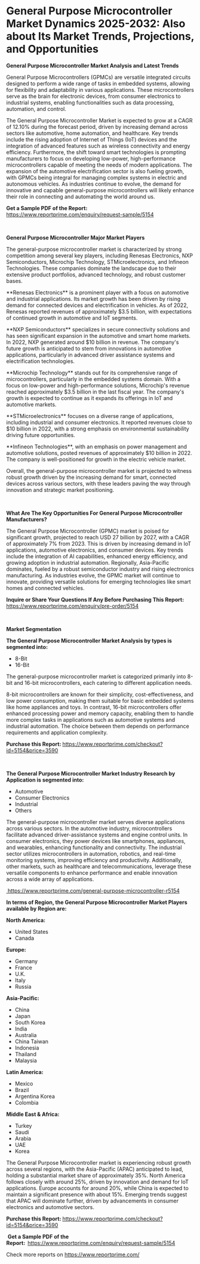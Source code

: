 <p><h1>General Purpose Microcontroller Market Dynamics 2025-2032: Also about Its Market Trends, Projections, and Opportunities</h1></p><p><strong>General Purpose Microcontroller Market Analysis and Latest Trends</strong></p>
<p><p>General Purpose Microcontrollers (GPMCs) are versatile integrated circuits designed to perform a wide range of tasks in embedded systems, allowing for flexibility and adaptability in various applications. These microcontrollers serve as the brain for electronic devices, from consumer electronics to industrial systems, enabling functionalities such as data processing, automation, and control.</p><p>The General Purpose Microcontroller Market is expected to grow at a CAGR of 12.10% during the forecast period, driven by increasing demand across sectors like automotive, home automation, and healthcare. Key trends include the rising adoption of Internet of Things (IoT) devices and the integration of advanced features such as wireless connectivity and energy efficiency. Furthermore, the shift toward smart technologies is prompting manufacturers to focus on developing low-power, high-performance microcontrollers capable of meeting the needs of modern applications. The expansion of the automotive electrification sector is also fueling growth, with GPMCs being integral for managing complex systems in electric and autonomous vehicles. As industries continue to evolve, the demand for innovative and capable general-purpose microcontrollers will likely enhance their role in connecting and automating the world around us.</p></p>
<p><strong>Get a Sample PDF of the Report:&nbsp;</strong> <a href="https://www.reportprime.com/enquiry/request-sample/5154?utm_campaign=3137&utm_medium=2&utm_source=Github&utm_content=ia&utm_term=24032025&utm_id=general-purpose-microcontroller">https://www.reportprime.com/enquiry/request-sample/5154</a></p>
<p>&nbsp;</p>
<p><strong>General Purpose Microcontroller Major Market Players</strong></p>
<p><p>The general-purpose microcontroller market is characterized by strong competition among several key players, including Renesas Electronics, NXP Semiconductors, Microchip Technology, STMicroelectronics, and Infineon Technologies. These companies dominate the landscape due to their extensive product portfolios, advanced technology, and robust customer bases.</p><p>**Renesas Electronics** is a prominent player with a focus on automotive and industrial applications. Its market growth has been driven by rising demand for connected devices and electrification in vehicles. As of 2022, Renesas reported revenues of approximately $3.5 billion, with expectations of continued growth in automotive and IoT segments.</p><p>**NXP Semiconductors** specializes in secure connectivity solutions and has seen significant expansion in the automotive and smart home markets. In 2022, NXP generated around $10 billion in revenue. The company's future growth is anticipated to stem from innovations in automotive applications, particularly in advanced driver assistance systems and electrification technologies.</p><p>**Microchip Technology** stands out for its comprehensive range of microcontrollers, particularly in the embedded systems domain. With a focus on low-power and high-performance solutions, Microchip's revenue reached approximately $3.5 billion in the last fiscal year. The company's growth is expected to continue as it expands its offerings in IoT and automotive markets.</p><p>**STMicroelectronics** focuses on a diverse range of applications, including industrial and consumer electronics. It reported revenues close to $10 billion in 2022, with a strong emphasis on environmental sustainability driving future opportunities.</p><p>**Infineon Technologies**, with an emphasis on power management and automotive solutions, posted revenues of approximately $10 billion in 2022. The company is well-positioned for growth in the electric vehicle market.</p><p>Overall, the general-purpose microcontroller market is projected to witness robust growth driven by the increasing demand for smart, connected devices across various sectors, with these leaders paving the way through innovation and strategic market positioning.</p></p>
<p>&nbsp;</p>
<p><strong>What Are The Key Opportunities For General Purpose Microcontroller Manufacturers?</strong></p>
<p><p>The General Purpose Microcontroller (GPMC) market is poised for significant growth, projected to reach USD 27 billion by 2027, with a CAGR of approximately 7% from 2023. This is driven by increasing demand in IoT applications, automotive electronics, and consumer devices. Key trends include the integration of AI capabilities, enhanced energy efficiency, and growing adoption in industrial automation. Regionally, Asia-Pacific dominates, fueled by a robust semiconductor industry and rising electronics manufacturing. As industries evolve, the GPMC market will continue to innovate, providing versatile solutions for emerging technologies like smart homes and connected vehicles.</p></p>
<p><strong>Inquire or Share Your Questions If Any Before Purchasing This Report:</strong> <a href="https://www.reportprime.com/enquiry/pre-order/5154?utm_campaign=3137&utm_medium=2&utm_source=Github&utm_content=ia&utm_term=24032025&utm_id=general-purpose-microcontroller">https://www.reportprime.com/enquiry/pre-order/5154</a></p>
<p>&nbsp;</p>
<p><strong>Market Segmentation</strong></p>
<p><strong>The General Purpose Microcontroller Market Analysis by types is segmented into:</strong></p>
<p><ul><li>8-Bit</li><li>16-Bit</li></ul></p>
<p><p>The general-purpose microcontroller market is categorized primarily into 8-bit and 16-bit microcontrollers, each catering to different application needs. </p><p>8-bit microcontrollers are known for their simplicity, cost-effectiveness, and low power consumption, making them suitable for basic embedded systems like home appliances and toys. In contrast, 16-bit microcontrollers offer enhanced processing power and memory capacity, enabling them to handle more complex tasks in applications such as automotive systems and industrial automation. The choice between them depends on performance requirements and application complexity.</p></p>
<p><strong>Purchase this Report:&nbsp;</strong><a href="https://www.reportprime.com/checkout?id=5154&price=3590&utm_campaign=3137&utm_medium=2&utm_source=Github&utm_content=ia&utm_term=24032025&utm_id=general-purpose-microcontroller">https://www.reportprime.com/checkout?id=5154&price=3590</a></p>
<p>&nbsp;</p>
<p><strong>The General Purpose Microcontroller Market Industry Research by Application is segmented into:</strong></p>
<p><ul><li>Automotive</li><li>Consumer Electronics</li><li>Industrial</li><li>Others</li></ul></p>
<p><p>The general-purpose microcontroller market serves diverse applications across various sectors. In the automotive industry, microcontrollers facilitate advanced driver-assistance systems and engine control units. In consumer electronics, they power devices like smartphones, appliances, and wearables, enhancing functionality and connectivity. The industrial sector utilizes microcontrollers in automation, robotics, and real-time monitoring systems, improving efficiency and productivity. Additionally, other markets, such as healthcare and telecommunications, leverage these versatile components to enhance performance and enable innovation across a wide array of applications.</p></p>
<p><a href="https://www.reportprime.com/general-purpose-microcontroller-r5154?utm_campaign=3137&utm_medium=2&utm_source=Github&utm_content=ia&utm_term=24032025&utm_id=general-purpose-microcontroller">&nbsp;https://www.reportprime.com/general-purpose-microcontroller-r5154</a></p>
<p><strong>In terms of Region, the General Purpose Microcontroller Market Players available by Region are:</strong></p>
<p>
    <p> <strong> North America: </strong>
        <ul>
            <li>United States</li>
            <li>Canada</li>
        </ul>
        </p> 
    <p> <strong> Europe: </strong>
        <ul>
            <li>Germany</li>
            <li>France</li>
            <li>U.K.</li>
            <li>Italy</li>
            <li>Russia</li>
        </ul>
        </p> 
    <p> <strong> Asia-Pacific: </strong>
        <ul>
            <li>China</li>
            <li>Japan</li>
            <li>South Korea</li>
            <li>India</li>
            <li>Australia</li>
            <li>China Taiwan</li>
            <li>Indonesia</li>
            <li>Thailand</li>
            <li>Malaysia</li>
        </ul>
        </p> 
    <p> <strong> Latin America: </strong>
        <ul>
            <li>Mexico</li>
            <li>Brazil</li>
            <li>Argentina Korea</li>
            <li>Colombia</li>
        </ul>
        </p> 
    <p> <strong> Middle East & Africa: </strong>
        <ul>
            <li>Turkey</li>
            <li>Saudi</li>
            <li>Arabia</li>
            <li>UAE</li>
            <li>Korea</li>
        </ul>
    </p>
    </p>
<p><p>The General Purpose Microcontroller market is experiencing robust growth across several regions, with the Asia-Pacific (APAC) anticipated to lead, holding a substantial market share of approximately 35%. North America follows closely with around 25%, driven by innovation and demand for IoT applications. Europe accounts for around 20%, while China is expected to maintain a significant presence with about 15%. Emerging trends suggest that APAC will dominate further, driven by advancements in consumer electronics and automotive sectors.</p></p>
<p><strong>Purchase this Report: </strong><a href="https://www.reportprime.com/checkout?id=5154&price=3590&utm_campaign=3137&utm_medium=2&utm_source=Github&utm_content=ia&utm_term=24032025&utm_id=general-purpose-microcontroller">https://www.reportprime.com/checkout?id=5154&price=3590</a></p>
<p>&nbsp;<strong>Get a Sample PDF of the Report:&nbsp;&nbsp;</strong><a href="https://www.reportprime.com/enquiry/request-sample/5154?utm_campaign=3137&utm_medium=2&utm_source=Github&utm_content=ia&utm_term=24032025&utm_id=general-purpose-microcontroller">https://www.reportprime.com/enquiry/request-sample/5154</a></p>
<p><strong></strong></p>
<p>Check more reports on <a href="https://www.reportprime.com/?utm_campaign=3137&utm_medium=2&utm_source=Github&utm_content=ia&utm_term=24032025&utm_id=general-purpose-microcontroller">https://www.reportprime.com/</a></p>